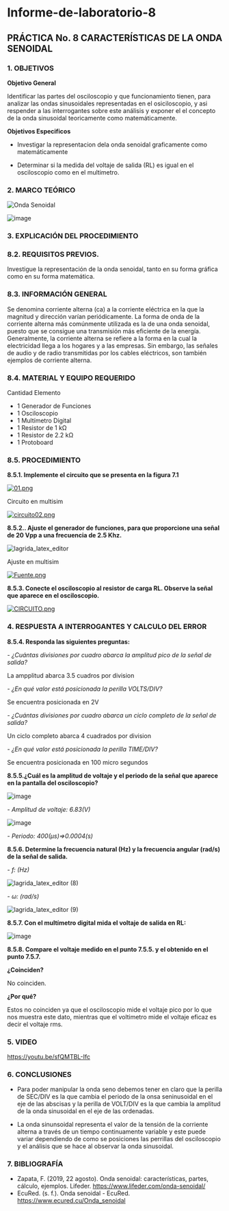 # Informe-de-laboratorio-8
 
<H2>PRÁCTICA No. 8 CARACTERÍSTICAS DE LA ONDA SENOIDAL</H2>

**<H3>1. OBJETIVOS</H3>**

**Objetivo General**

Identificar las partes del osciloscopio y que funcionamiento tienen, para analizar las ondas sinusoidales representadas en el osiciloscopio, y asi respender a las interrogantes sobre este análisis y exponer el el concepto de la onda sinusoidal teoricamente como matemáticamente.

**Objetivos Especificos**

- Investigar la representacion dela onda senoidal graficamente como matemáticamente

- Determinar si la medida del voltaje de salida (RL) es igual en el osciloscopio como en el multimetro.

<H3>2. MARCO TEÓRICO</H3>

![Onda Senoidal](https://user-images.githubusercontent.com/93739242/153995467-23a43742-816c-46d6-9026-1cd043059f44.png)

![image](https://user-images.githubusercontent.com/93739242/153995706-8975e8ac-ec00-4e14-8fe1-acd61f6387ca.png)


**<H3>3. EXPLICACIÓN DEL PROCEDIMIENTO</H3>**

**<H3>8.2. REQUISITOS PREVIOS.</H3>**

Investigue la representación de la onda senoidal, tanto en su forma gráfica como 
en su forma matemática.

**<H3>8.3. INFORMACIÓN GENERAL</H3>**

Se denomina corriente alterna (ca) a la corriente eléctrica en la que la magnitud y 
dirección varían periódicamente. La forma de onda de la corriente alterna más 
comúnmente utilizada es la de una onda senoidal, puesto que se consigue una transmisión 
más eficiente de la energía.
Generalmente, la corriente alterna se refiere a la forma en la cual la electricidad 
llega a los hogares y a las empresas. Sin embargo, las señales de audio y de radio 
transmitidas por los cables eléctricos, son también ejemplos de corriente alterna.

**<H3>8.4. MATERIAL Y EQUIPO REQUERIDO</H3>**

Cantidad Elemento
- 1 Generador de Funciones
- 1 Osciloscopio
- 1 Multímetro Digital 
- 1 Resistor de 1 kΩ
- 1 Resistor de 2.2 kΩ
- 1 Protoboard 


**<H3>8.5. PROCEDIMIENTO</H3>**


<b>8.5.1. Implemente el circuito que se presenta en la figura 7.1</b>

[![01.png](https://i.postimg.cc/RCkFcCxs/01.png)](https://postimg.cc/F1xNv4R3)

Circuito en multisim

[![circuito02.png](https://i.postimg.cc/L5j6x0rg/circuito02.png)](https://postimg.cc/D4yTZ5f7)


<b>8.5.2.. Ajuste el generador de funciones, para que proporcione una señal de 20 Vpp a una frecuencia de 2.5 Khz.</b>

![lagrida_latex_editor](https://user-images.githubusercontent.com/93739242/153795331-0b03c34d-f25f-4fe5-9136-8583f470a506.png)

Ajuste en multisim

[![Fuente.png](https://i.postimg.cc/wj6kHKx2/Fuente.png)](https://postimg.cc/YhsFfsWL)


<b>8.5.3. Conecte el osciloscopio al resistor de carga RL. Observe la señal que aparece en el osciloscopio.</b>

[![CIRCUITO.png](https://i.postimg.cc/4yDV9VsX/CIRCUITO.png)](https://postimg.cc/kRy2rV2H)

**<H3>4. RESPUESTA A INTERROGANTES Y CALCULO DEL ERROR</H3>**


<b>8.5.4. Responda las siguientes preguntas:</b>


<i>- ¿Cuántas divisiones por cuadro abarca la amplitud pico de la señal de salida?</i>

La ampplitud abarca 3.5 cuadros por division

<i>- ¿En qué valor está posicionada la perilla VOLTS/DIV?</i>

Se encuentra posicionada en 2V

<i>- ¿Cuántas divisiones por cuadro abarca un ciclo completo de la señal de salida?</i>

Un ciclo completo abarca 4 cuadrados por division


<i>- ¿En qué valor está posicionada la perilla TIME/DIV?</i>

Se encuentra posicionada en 100 micro segundos

<b>8.5.5.¿Cuál es la amplitud de voltaje y el periodo de la señal que aparece en la pantalla del osciloscopio?</b>


![image](https://user-images.githubusercontent.com/93739242/153794511-84355cd8-f73a-44bc-b721-9656abefe1d6.png)

<i>- Amplitud de voltaje: 6.83(V)</i>


![image](https://user-images.githubusercontent.com/93739242/153794445-5d358ecc-b7a8-45bd-ba7e-8be0cdc13f3b.png)

<i>- Periodo: 400(μs)=>0.0004(s)</i>

<b>8.5.6. Determine la frecuencia natural (Hz) y la frecuencia angular (rad/s) de la señal de salida.</b>

<i>- f: (Hz)</i>

![lagrida_latex_editor (8)](https://user-images.githubusercontent.com/93739242/153796077-909dbfcd-bcbe-4d89-a169-a463c370c12e.png)


<i>- ω: (rad/s)</i>

![lagrida_latex_editor (9)](https://user-images.githubusercontent.com/93739242/153796216-b94ccc59-62e8-4e1e-bfbb-417bb2997aa6.png)


<b>8.5.7. Con el multímetro digital mida el voltaje de salida en RL:</b>


![image](https://user-images.githubusercontent.com/93739242/153794086-3ab008d8-fffb-4999-a963-f9c046785889.png)


<b>8.5.8. Compare el voltaje medido en el punto 7.5.5. y el obtenido en el punto 7.5.7.</b>
 
 <b>¿Coinciden?</b>
 
 No coinciden.
 
<b>¿Por qué?</b>

Estos no coinciden ya que el osciloscopio mide el voltaje pico por lo que nos muestra este dato, mientras que el voltimetro mide el voltaje eficaz es decir el voltaje rms.

**<H3>5. VIDEO</H3>**

https://youtu.be/sfQMTBL-Ifc

**<H3>6. CONCLUSIONES</H3>**

- Para poder manipular la onda seno debemos tener en claro que la perilla de SEC/DIV es la que cambia el periodo de la onsa seninusoidal en el eje de las abscisas y la perilla de VOLT/DIV es la que cambia la amplitud de la onda sinusoidal en el eje de las ordenadas.

- La onda sinunsoidal representa el valor de la tensión de la corriente alterna a través de un tiempo continuamente variable y este puede variar dependiendo de como se posiciones las perrillas del osciloscopio y el análisis que se hace al observar la onda sinusoidal.


**<H3>7. BIBLIOGRAFÍA</H3>**

- Zapata, F. (2019, 22 agosto). Onda senoidal: características, partes, cálculo, ejemplos. Lifeder. https://www.lifeder.com/onda-senoidal/
- EcuRed. (s. f.). Onda senoidal - EcuRed. https://www.ecured.cu/Onda_senoidal
